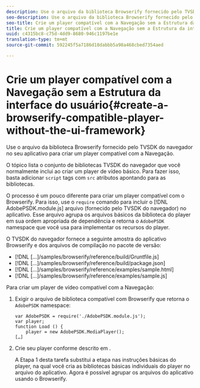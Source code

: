 ```yaml
---
description: Use o arquivo da biblioteca Browserify fornecido pelo TVSDK do navegador no seu aplicativo para criar um player compatível com a Navegação.
seo-description: Use o arquivo da biblioteca Browserify fornecido pelo TVSDK do navegador no seu aplicativo para criar um player compatível com a Navegação.
seo-title: Crie um player compatível com a Navegação sem a Estrutura da interface do usuário
title: Crie um player compatível com a Navegação sem a Estrutura da interface do usuário
uuid: c4315bc8-c75d-4dd9-8680-946c1197be1e
translation-type: tm+mt
source-git-commit: 592245f5a7186d18dabbb5a98a468cbed7354aed

---
```



# Crie um player compatível com a Navegação sem a Estrutura da interface do usuário{#create-a-browserify-compatible-player-without-the-ui-framework}

Use o arquivo da biblioteca Browserify fornecido pelo TVSDK do navegador no seu aplicativo para criar um player compatível com a Navegação.

O tópico [](../../../browser-tvsdk-2.4/getting-started/c-psdk-browser-tvsdk-2.4-create-a-basic-player/t-psdk-browser-tvsdk-2.4-create-basic-player-tvsdk.md) lista o conjunto de bibliotecas TVSDK do navegador que você normalmente inclui ao criar um player de vídeo básico. Para fazer isso, basta adicionar `script` tags com `src` atributos apontando para as bibliotecas.

O processo é um pouco diferente para criar um player compatível com o Browserify. Para isso, use o `require` comando para incluir o [!DNL AdobePSDK.module.js] arquivo (fornecido pelo TVSDK do navegador) no aplicativo. Esse arquivo agrupa os arquivos básicos da biblioteca do player em sua ordem apropriada de dependência e retorna o `AdobePSDK` namespace que você usa para implementar os recursos do player.

O TVSDK do navegador fornece a seguinte amostra do aplicativo Browserify e dos arquivos de compilação no pacote de versão:

* [!DNL [...]/samples/browserify/reference/build/Gruntfile.js]
* [!DNL [...]/samples/browserify/reference/build/package.json]
* [!DNL [...]/samples/browserify/reference/examples/sample.html]
* [!DNL [...]/samples/browserify/reference/examples/sample.js]

Para criar um player de vídeo compatível com a Navegação:

1. Exigir o arquivo de biblioteca compatível com Browserify que retorna o `AdobePSDK` namespace:

   ```
   var AdobePSDK = require('./AdobePSDK.module.js'); 
   var player; 
   function Load () { 
       player = new AdobePSDK.MediaPlayer(); 
   […]
   ```

1. Crie seu player conforme descrito em [](../../../browser-tvsdk-2.4/getting-started/c-psdk-browser-tvsdk-2.4-create-a-basic-player/t-psdk-browser-tvsdk-2.4-create-basic-player-tvsdk.md).

   A Etapa 1 desta tarefa substitui a etapa nas instruções básicas do player, na qual você cria as bibliotecas básicas individuais do player no arquivo do aplicativo.
Agora é possível agrupar os arquivos do aplicativo usando o Browserify.
